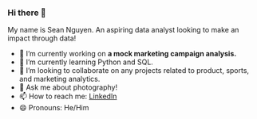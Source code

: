 ### Hi there 👋

My name is Sean Nguyen. An aspiring data analyst looking to make an impact through data!

- 🔭 I’m currently working on **a mock marketing campaign analysis.**
- 🌱 I’m currently learning Python and SQL.
- 👯 I’m looking to collaborate on any projects related to product, sports, and marketing analytics.
- 💬 Ask me about photography!
- 📫 How to reach me: [LinkedIn](https://www.linkedin.com/in/sean-a-nguyen/)
- 😄 Pronouns: He/Him
